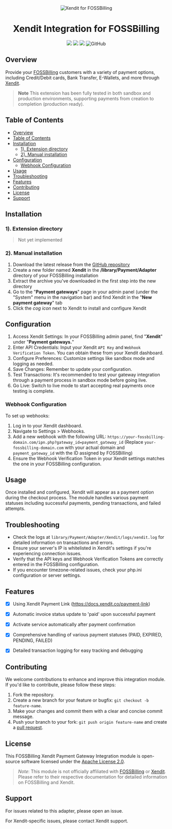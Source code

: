 <div align="center">
  <img src="https://cdn.fazza.fr/REDACTED/img/xendit-foss-banner.jpg" alt="Xendit for FOSSBilling">
  <h1>Xendit Integration for FOSSBilling</h1>
  <img src="https://img.shields.io/github/v/release/FZFR/Xendit-FOSSBilling?include_prereleases&sort=semver&display_name=release&style=flat">
  <img src="https://img.shields.io/github/downloads/FZFR/Xendit-FOSSBilling/total?style=flat">
  <img src="https://img.shields.io/github/repo-size/FZFR/Xendit-FOSSBilling">
  <img alt="GitHub" src="https://img.shields.io/github/license/FZFR/Xendit-FOSSBilling?style=flat">  
</div>

## Overview
Provide your [FOSSBilling](https://fossbilling.org) customers with a variety of payment options, including Credit/Debit cards, Bank Transfer, E-Wallets, and more through [Xendit](https://www.xendit.co).

> **Note**
> This extension has been fully tested in both sandbox and production environments, supporting payments from creation to completion (production ready).

## Table of Contents
- [Overview](#overview)
- [Table of Contents](#table-of-contents)
- [Installation](#installation)
  - [1). Extension directory](#1-extension-directory)
  - [2). Manual installation](#2-manual-installation)
- [Configuration](#configuration)
  - [Webhook Configuration](#webhook-configuration)
- [Usage](#usage)
- [Troubleshooting](#troubleshooting)
- [Features](#features)
- [Contributing](#contributing)
- [License](#license)
- [Support](#support)

## Installation

### 1). Extension directory
> Not yet implemented  
>
> 
### 2). Manual installation
1. Download the latest release from the [GitHub repository](https://github.com/FZFR/Xendit-FOSSBilling/releases)
2. Create a new folder named **Xendit** in the **/library/Payment/Adapter** directory of your FOSSBilling installation
3. Extract the archive you've downloaded in the first step into the new directory
4. Go to the "**Payment gateways**" page in your admin panel (under the "System" menu in the navigation bar) and find Xendit in the "**New payment gateway**" tab
5. Click the *cog icon* next to Xendit to install and configure Xendit

## Configuration
1. Access Xendit Settings: In your FOSSBilling admin panel, find "**Xendit**" under "**Payment gateways.**"
2. Enter API Credentials: Input your Xendit `API Key` and `Webhook Verification Token`. You can obtain these from your Xendit dashboard.
3. Configure Preferences: Customize settings like sandbox mode and logging as needed.
4. Save Changes: Remember to update your configuration.
5. Test Transactions: It's recommended to test your gateway integration through a payment process in sandbox mode before going live.
6. Go Live: Switch to live mode to start accepting real payments once testing is complete.


### Webhook Configuration

To set up webhooks:

1. Log in to your Xendit dashboard.
2. Navigate to Settings > Webhooks.
3. Add a new webhook with the following URL:
   `https://your-fossbilling-domain.com/ipn.php?gateway_id=payment_gateway_id`
   (Replace `your-fossbilling-domain.com` with your actual domain and `payment_gateway_id` with the ID assigned by FOSSBilling)
4. Ensure the Webhook Verification Token in your Xendit settings matches the one in your FOSSBilling configuration.



## Usage
Once installed and configured, Xendit will appear as a payment option during the checkout process. The module handles various payment statuses including successful payments, pending transactions, and failed attempts.

## Troubleshooting

- Check the logs at `library/Payment/Adapter/Xendit/logs/xendit.log` for detailed information on transactions and errors.
- Ensure your server's IP is whitelisted in Xendit's settings if you're experiencing connection issues.
- Verify that the API keys and Webhook Verification Tokens are correctly entered in the FOSSBilling configuration.
- If you encounter timezone-related issues, check your php.ini configuration or server settings.

## Features

- [x] Using Xendit Payment Link (https://docs.xendit.co/payment-link)
- [x] Automatic invoice status update to 'paid' upon successful payment
- [x] Activate service automatically after payment confirmation
- [x] Comprehensive handling of various payment statuses (PAID, EXPIRED, PENDING, FAILED)
- [x] Detailed transaction logging for easy tracking and debugging


## Contributing
We welcome contributions to enhance and improve this integration module. If you'd like to contribute, please follow these steps:

1. Fork the repository.
2. Create a new branch for your feature or bugfix: `git checkout -b feature-name`.
3. Make your changes and commit them with a clear and concise commit message.
4. Push your branch to your fork: `git push origin feature-name` and create a [pull request](https://github.com/FZFR/Xendit-FOSSBilling/pulls).

## License
This FOSSBilling Xendit Payment Gateway Integration module is open-source software licensed under the [Apache License 2.0](LICENSE).

> *Note*: This module is not officially affiliated with [FOSSBilling](https://fossbilling.org) or [Xendit](https://www.xendit.co). Please refer to their respective documentation for detailed information on FOSSBilling and Xendit.


## Support

For issues related to this adapter, please open an issue.

For Xendit-specific issues, please contact Xendit support.
